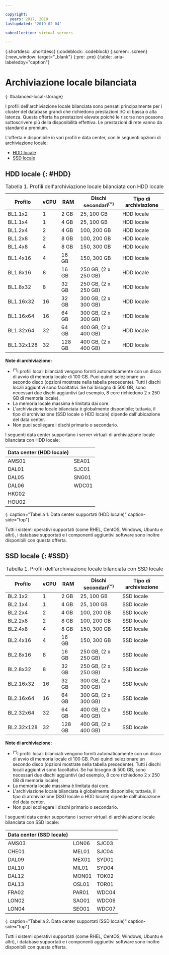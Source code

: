 ```yaml
---

copyright:
  years: 2017, 2019
lastupdated: "2019-02-04"

subcollection: virtual-servers

---
```


{:shortdesc: .shortdesc}
{:codeblock: .codeblock}
{:screen: .screen}
{:new_window: target="_blank"}
{:pre: .pre}
{:table: .aria-labeledby="caption"}

# Archiviazione locale bilanciata
{: #balanced-local-storage}

I profili dell'archiviazione locale bilanciata sono pensati principalmente per i cluster del database grandi che richiedono prestazioni I/O di bassa o alta latenza. Questa offerta ha prestazioni elevate poiché le risorse non possono sottoscrivere più della disponibilità effettiva. Le prestazioni di rete vanno da standard a premium.

L'offerta è disponibile in vari profili e data center, con le seguenti opzioni di archiviazione locale:

* [HDD locale](/docs/vsi?topic=virtual-servers-HDD#HDD)
* [SSD locale ](/docs/vsi?topic=virtual-servers-SSD#SSD)

## HDD locale {: #HDD}

<table>
<CAPTION>Tabella 1. Profili dell'archiviazione locale bilanciata con HDD locale</CAPTION>
<THEAD>
<TR>
<th>Profilo</th>
<th>vCPU</th>
<th>RAM</th>
<th>Dischi secondari<sup>(*)</sup></th>
<th>Tipo di archiviazione</th>
</TR>
</THEAD>
<TBODY>
<tr>
<td>BL1.1x2</td>
<td>1</td>
<td>2 GB</td>
<td>25, 100 GB</td>
<td>HDD locale</td>
</tr>
<tr>
<td>BL1.1x4</td>
<td>1</td>
<td>4 GB</td>
<td>25, 100 GB</td>
<td>HDD locale</td>
</tr>
<tr>
<td>BL1.2x4</td>
<td>2</td>
<td>4 GB</td>
<td>100, 200 GB</td>
<td>HDD locale</td>
</tr>
<tr>
<td>BL1.2x8</td>
<td>2</td>
<td>8 GB</td>
<td>100, 200 GB</td>
<td>HDD locale</td>
</tr>
<tr>
<td>BL1.4x8</td>
<td>4</td>
<td>8 GB</td>
<td>150, 300 GB</td>
<td>HDD locale</td>
</tr>
<tr>
<td>BL1.4x16</td>
<td>4</td>
<td>16 GB</td>
<td>150, 300 GB</td>
<td>HDD locale</td>
</tr>
<tr>
<td>BL1.8x16</td>
<td>8</td>
<td>16 GB</td>
<td>250 GB, (2 x 250 GB)</td>
<td>HDD locale</td>
</tr>
<tr>
<td>BL1.8x32</td>
<td>8</td>
<td>32 GB</td>
<td>250 GB, (2 x 250 GB)</td>
<td>HDD locale</td>
</tr>
<tr>
<td>BL1.16x32</td>
<td>16</td>
<td>32 GB</td>
<td>300 GB, (2 x 300 GB)</td>
<td>HDD locale</td>
</tr>
<tr>
<td>BL1.16x64</td>
<td>16</td>
<td>64 GB</td>
<td>300 GB, (2 x 300 GB)</td>
<td>HDD locale</td>
</tr>
<tr>
<td>BL1.32x64</td>
<td>32</td>
<td>64 GB</td>
<td>400 GB, (2 x 400 GB)</td>
<td>HDD locale</td>
</tr>
<tr>
<td>BL1.32x128</td>
<td>32</td>
<td>128 GB</td>
<td>400 GB, (2 x 400 GB)</td>
<td>HDD locale</td>
</tr>
</TBODY>
</table>

**Note di archiviazione:**
* <sup>(*)</sup>I profili locali bilanciati vengono forniti automaticamente con un disco di avvio di memoria locale di 100 GB. Puoi quindi selezionare un secondo disco (opzioni mostrate nella tabella precedente). Tutti i dischi locali aggiuntivi sono facoltativi. Se hai bisogno di 500 GB, sono necessari due dischi aggiuntivi (ad esempio, 8 core richiedono 2 x 250 GB di memoria locale).
*	La memoria locale massima è limitata dai core.
*	L'archiviazione locale bilanciata è globalmente disponibile; tuttavia, il tipo di archiviazione (SSD locale o HDD locale) dipende dall'ubicazione del data center.
*	Non puoi scollegare i dischi primario o secondario.

I seguenti data center supportano i server virtuali di archiviazione locale bilanciata con HDD locale:

|Data center (HDD locale) |        |
|------------ |------  |  
|AMS01        |SEA01   |
|DAL01        |SJC01   |
|DAL05        |SNG01   |
|DAL06        |WDC01   |
|HKG02        |        |        
|HOU02        |        |  
{: caption="Tabella 1. Data center supportati (HDD locale)" caption-side="top"}

Tutti i sistemi operativi supportati (come RHEL, CentOS, Windows, Ubuntu e altri), i database supportati e i componenti aggiuntivi software sono inoltre disponibili con questa offerta.  

## SSD locale {: #SSD}
<table>
<CAPTION>Tabella 1. Profili dell'archiviazione locale bilanciata con SSD locale</CAPTION>
<THEAD>
<TR>
<th>Profilo</th>
<th>vCPU</th>
<th>RAM</th>
<th>Dischi secondari<sup>(*)</sup></th>
<th>Tipo di archiviazione</th>
</TR>
</THEAD>
<TBODY>
<tr>
<td>BL2.1x2</td>
<td>1</td>
<td>2 GB</td>
<td>25, 100 GB</td>
<td>SSD locale</td>
</tr>
<tr>
<td>BL2.1x4</td>
<td>1</td>
<td>4 GB</td>
<td>25, 100 GB</td>
<td>SSD locale</td>
</tr>
<tr>
<td>BL2.2x4</td>
<td>2</td>
<td>4 GB</td>
<td>100, 200 GB</td>
<td>SSD locale</td>
</tr>
<tr>
<td>BL2.2x8</td>
<td>2</td>
<td>8 GB</td>
<td>100, 200 GB</td>
<td>SSD locale</td>
</tr>
<tr>
<td>BL2.4x8</td>
<td>4</td>
<td>8 GB</td>
<td>150, 300 GB</td>
<td>SSD locale</td>
</tr>
<tr>
<td>BL2.4x16</td>
<td>4</td>
<td>16 GB</td>
<td>150, 300 GB</td>
<td>SSD locale</td>
</tr>
<tr>
<td>BL2.8x16</td>
<td>8</td>
<td>16 GB</td>
<td>250 GB, (2 x 250 GB)</td>
<td>SSD locale</td>
</tr>
<tr>
<td>BL2.8x32</td>
<td>8</td>
<td>32 GB</td>
<td>250 GB, (2 x 250 GB)</td>
<td>SSD locale</td>
</tr>
<tr>
<td>BL2.16x32</td>
<td>16</td>
<td>32 GB</td>
<td>300 GB, (2 x 300 GB)</td>
<td>SSD locale</td>
</tr>
<tr>
<td>BL2.16x64</td>
<td>16</td>
<td>64 GB</td>
<td>300 GB, (2 x 300 GB)</td>
<td>SSD locale</td>
</tr>
<tr>
<td>BL2.32x64</td>
<td>32</td>
<td>64 GB</td>
<td>400 GB, (2 x 400 GB)</td>
<td>SSD locale</td>
</tr>
<tr>
<td>BL2.32x128</td>
<td>32</td>
<td>128 GB</td>
<td>400 GB, (2 x 400 GB)</td>
<td>SSD locale</td>
</tr>
</TBODY>
</table>

**Note di archiviazione:**
* <sup>(*)</sup>I profili locali bilanciati vengono forniti automaticamente con un disco di avvio di memoria locale di 100 GB. Puoi quindi selezionare un secondo disco (opzioni mostrate nella tabella precedente). Tutti i dischi locali aggiuntivi sono facoltativi. Se hai bisogno di 500 GB, sono necessari due dischi aggiuntivi (ad esempio, 8 core richiedono 2 x 250 GB di memoria locale).
*	La memoria locale massima è limitata dai core.
*	L'archiviazione locale bilanciata è globalmente disponibile; tuttavia, il tipo di archiviazione (SSD locale o HDD locale) dipende dall'ubicazione del data center.
*	Non puoi scollegare i dischi primario o secondario.

I seguenti data center supportano i server virtuali di archiviazione locale bilanciata con SSD locale:

|Data center (SSD locale) |        |         |
|------- |------  |------ |
|AMS03   |LON06   |SJC03  |
|CHE01   |MEL01   |SJC04  |
|DAL09   |MEX01   |SYD01  |
|DAL10   |MIL01   |SYD04  |
|DAL12   |MON01   |TOK02  |       
|DAL13   |OSL01   |TOR01  |
|FRA02   |PAR01   |WDC04  |
|LON02   |SAO01   |WDC06  |
|LON04   |SEO01   | WDC07 |
{: caption="Tabella 2. Data center supportati (SSD locale)" caption-side="top"}

Tutti i sistemi operativi supportati (come RHEL, CentOS, Windows, Ubuntu e altri), i database supportati e i componenti aggiuntivi software sono inoltre disponibili con questa offerta.  
